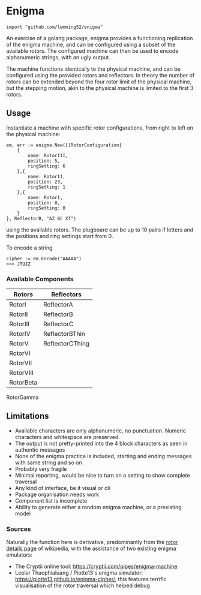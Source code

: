 # Enigma

```
import "github.com/lemming52/enigma"
```

An exercise of a golang package, enigma provides a functioning replication of the enigma machine, and can be configured using a subset of the available rotors. The configured machine can then be used to encode alphanumeric strings, with an ugly output.

The machine functions identically to the physical machine, and can be configured using the provided rotors and reflectors. In theory the number of rotors can be extended beyond the four rotor limit of the physical machine, but the stepping motion, akin to the physical machine is limited to the first 3 rotors.


## Usage

Instantiate a machine with specific rotor configurations, from right to left on the physical machine:
```
em, err := enigma.New([]RotorConfiguration{
    {
        name: RotorIII,
        position: 5,
        ringSetting: 6
    },{
        name: RotorII,
        position: 23,
        ringSetting: 1
    },{
        name: RotorI,
        position: 0,
        ringSetting: 0
    }
}, ReflectorB, "AZ BC XT")
```

using the available rotors. The plugboard can be up to 10 pairs if letters and the positions and ring settings start from 0.

To encode a string
```
cipher := em.Encode("AAAAA")
>>> JTUJZ
```

### Available Components

Rotors | Reflectors
------ | ----------
RotorI | ReflectorA
RotorII | ReflectorB
RotorIII | ReflectorC
RotorIV | ReflectorBThin
RotorV | ReflectorCThing
RotorVI |
RotorVII |
RotorVIII |
RotorBeta |
RotorGamma

## Limitations

* Available characters are only alphanumeric, no punctuation. Numeric characters and whitespace are preserved.
* The output is not pretty-printed into the 4 block characters as seen in authentic messages
* None of the enigma practice is included, starting and ending messages with same string and so on
* Probably very fragile
* Minimal reporting, would be nice to turn on a setting to show complete traversal
* Any kind of interface, be it visual or cli
* Package organisation needs work
* Component list is incomplete
* Ability to generate either a random enigma machine, or a prexisting model

### Sources

Naturally the function here is derivative, predominantly from the [rotor details page](https://en.wikipedia.org/wiki/Enigma_rotor_details) of wikipedia, with the assistance of two existing enigma emulators:

* The Cryptii online tool: https://cryptii.com/pipes/enigma-machine
* Leelar Thaophialuang / Piotte13's enigma simulator: https://piotte13.github.io/enigma-cipher/, this features terrific visualisation of the rotor traversal which helped debug
